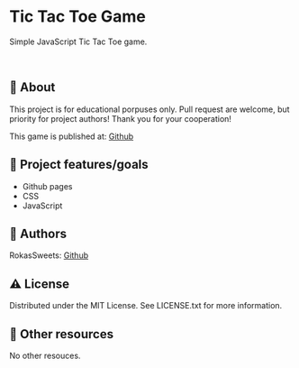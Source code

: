 # Tic Tac Toe Game

Simple JavaScript Tic Tac Toe game.

<br>

## 🌟 About

This project is for educational porpuses only. Pull request are welcome, but priority for project authors! Thank you for your cooperation!

This game is published at: [Github](https://rokassweets.github.io/TicTacToeJS/)

## 🎯 Project features/goals

-   Github pages
-   CSS
-   JavaScript

## 🎅 Authors

RokasSweets: [Github](https://github.com/RokasSweets)

## ⚠️ License

Distributed under the MIT License. See LICENSE.txt for more information.

## 🔗 Other resources

No other resouces.